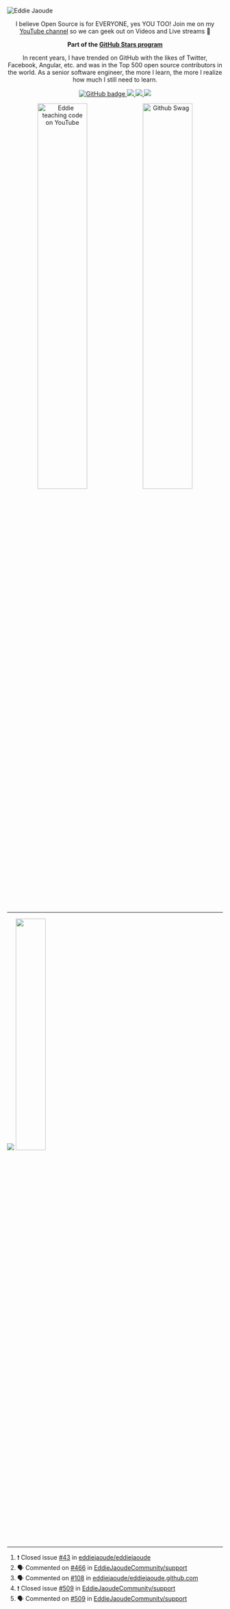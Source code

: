 ![Eddie Jaoude](https://user-images.githubusercontent.com/624760/97735079-c7f2d780-1ad1-11eb-84b6-52740912a1bc.jpg)

<p align="center">I believe Open Source is for EVERYONE, yes YOU TOO! Join me on my <a href="http://youtube.com/eddiejaoude?sub_confirmation=1">YouTube channel</a> so we can geek out on Videos and Live streams 🎥</p>

<p align="center"><b>Part of the <a href = "https://stars.github.com/profiles"> GitHub Stars program </a></b></p>

<p align="center">In recent years, I have trended on GitHub with the likes of Twitter, Facebook, Angular, etc. and was in the Top 500 open source contributors in the world. As a senior software engineer, the more I learn, the more I realize how much I still need to learn.</p>
</p>

<p align="center">
  <a href="https://github.com/eddiejaoude?tab=followers">
    <img src="https://img.shields.io/github/followers/eddiejaoude?label=Followers&logo=GitHub&style=for-the-badge" alt="GitHub badge" />
  </a>
  <a href="http://twitter.com/eddiejaoude">
    <img src="https://img.shields.io/twitter/follow/eddiejaoude?label=Twitter&logo=twitter&style=for-the-badge" />
  </a>
  <a href="https://discord.com/invite/jZQs6Wu">
    <img src="https://img.shields.io/discord/699608417039286293?logo=discord&style=for-the-badge" />
  </a>
  <a href="http://youtube.com/eddiejaoude?sub_confirmation=1">
    <img src="https://img.shields.io/youtube/views/2IzRSHT5Hw8?label=YouTube&logo=YouTube&style=for-the-badge" />
  </a>
</p>

<p align="center">
  <img width="48%" src="https://user-images.githubusercontent.com/624760/87853406-a34b6900-c901-11ea-834b-07d90ca3d4fa.gif" alt="Eddie teaching code on YouTube" />
  <img width="48%" src="https://user-images.githubusercontent.com/624760/87853370-37690080-c901-11ea-8207-5ad27ce5f7b8.gif" alt="Github Swag" />
</p>
  

---

<p align="left">
  
  <img src="https://github-readme-stats.vercel.app/api?username=eddiejaoude&show_icons=true&theme=tokyonight&line_height=48" />
   <img width="37.2%" src="https://github-readme-stats.vercel.app/api/top-langs/?username=eddiejaoude&count_private=true&theme=tokyonight">

</p>

---
<!--START_SECTION:activity-->
1. ❗️ Closed issue [#43](https://github.com/eddiejaoude/eddiejaoude/issues/43) in [eddiejaoude/eddiejaoude](https://github.com/eddiejaoude/eddiejaoude)
2. 🗣 Commented on [#466](https://github.com/EddieJaoudeCommunity/support/issues/466) in [EddieJaoudeCommunity/support](https://github.com/EddieJaoudeCommunity/support)
3. 🗣 Commented on [#108](https://github.com/eddiejaoude/eddiejaoude.github.com/issues/108) in [eddiejaoude/eddiejaoude.github.com](https://github.com/eddiejaoude/eddiejaoude.github.com)
4. ❗️ Closed issue [#509](https://github.com/EddieJaoudeCommunity/support/issues/509) in [EddieJaoudeCommunity/support](https://github.com/EddieJaoudeCommunity/support)
5. 🗣 Commented on [#509](https://github.com/EddieJaoudeCommunity/support/issues/509) in [EddieJaoudeCommunity/support](https://github.com/EddieJaoudeCommunity/support)
<!--END_SECTION:activity-->
